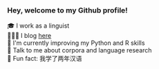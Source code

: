 ### Hey, welcome to my Github profile!

🎓 I work as a linguist <br/>
👩🏻‍💻 I blog [here](https://irhuru.github.io/blog/) <br/>
🌱 I'm currently improving my Python and R skills <br/>
💬 Talk to me about corpora and language research <br/>
🎉 Fun fact: 我学了两年汉语 <br/>
